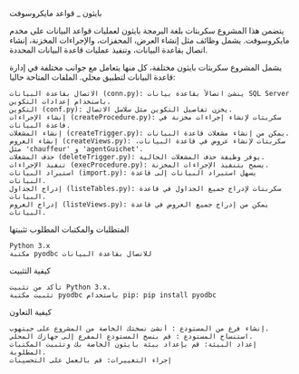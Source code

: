 بايثون _ قواعد مايكروسوفت

يتضمن هذا المشروع سكربتات بلغة البرمجة بايثون لعمليات قواعد البيانات على مخدم مايكروسوفت. يشمل وظائف مثل إنشاء العرض، المحفزات، والإجراءات المخزنة، إنشاء اتصال بقاعدة البيانات، وتنفيذ عمليات قاعدة البيانات المحددة.


يشمل المشروع سكربتات بايثون مختلفة، كل منها يتعامل مع جوانب مختلفة في إدارة قاعدة البيانات لتطبيق محلي. الملفات المتاحة حاليا:

    الاتصال بقاعدة البيانات (conn.py): ينشئ اتصالاً بقاعدة بيانات SQL Server باستخدام إعدادات التكوين.
    التكوين (conf.py): يخزن تفاصيل التكوين مثل سلاسل الاتصال.
    إنشاء الإجراءات (createProcedure.py): سكربتات لإنشاء إجراءات مخزنة في قاعدة البيانات.
    إنشاء المشغلات (createTrigger.py): يمكن من إنشاء مشغلات قاعدة البيانات.
    إنشاء العروض (createViews.py): سكربتات لإنشاء عروض في قاعدة البيانات، مثل 'chauffeur' و 'agentGuichet'.
    حذف المشغلات (deleteTrigger.py): يوفر وظيفة حذف المشغلات الحالية.
    تنفيذ الإجراءات (execProcedure.py): يسمح بتنفيذ الإجراءات المخزنة.
    استيراد البيانات (import.py): يسهل استيراد البيانات إلى قاعدة البيانات.
    إدراج الجداول (listeTables.py): سكربتات لإدراج جميع الجداول في قاعدة البيانات.
    إدراج العروض (listeViews.py): يمكن من إدراج جميع العروض في قاعدة البيانات.

المتطلبات والمكتبات المطلوب تثبيتها

    Python 3.x
    مكتبة pyodbc للاتصال بقاعدة البيانات

كيفية التثبيت

    تأكد من تثبيت Python 3.x.
    تثبيت مكتبة pyodbc باستخدام pip: pip install pyodbc

كيفية التعاون

    إنشاء فرع من المستودع : أنشئ نسختك الخاصة من المشروع على جيتهوب.
    استنساخ المستودع : قم بنسخ المستودع المفرع إلى جهازك المحلي.
    إعداد البيئة: قم بإعداد بيئة بايثون الخاصة بك وتثبيت المكتبات المطلوبة.
    إجراء التغييرات: قم بالعمل على التحسينات

